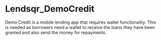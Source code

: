 # Lendsqr_DemoCredit
Demo Credit is a mobile lending app that requires wallet functionality. This is needed as borrowers need a wallet to receive the loans they have been granted and also send the money for repayments.
